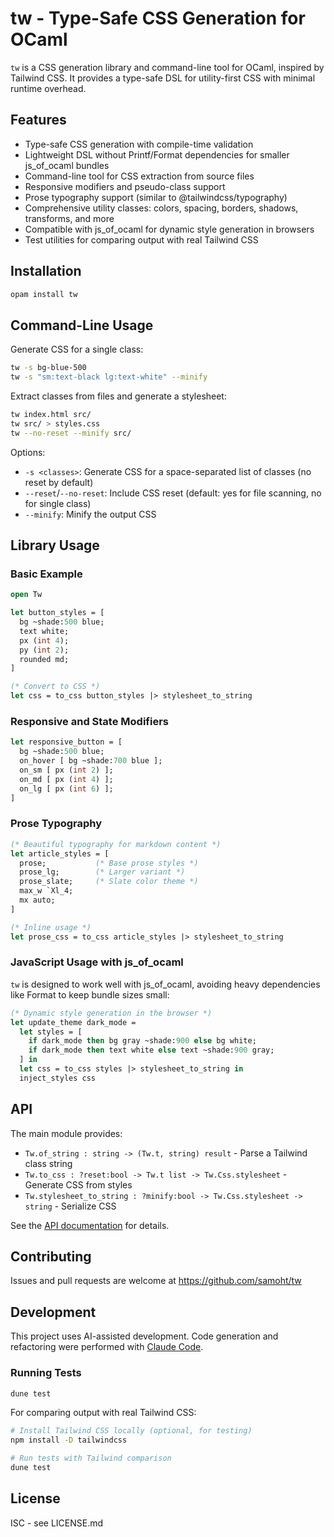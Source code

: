 # tw - Type-Safe CSS Generation for OCaml

`tw` is a CSS generation library and command-line tool for OCaml,
inspired by Tailwind CSS. It provides a type-safe DSL for
utility-first CSS with minimal runtime overhead.

## Features

- Type-safe CSS generation with compile-time validation
- Lightweight DSL without Printf/Format dependencies for smaller js_of_ocaml bundles
- Command-line tool for CSS extraction from source files
- Responsive modifiers and pseudo-class support
- Prose typography support (similar to @tailwindcss/typography)
- Comprehensive utility classes: colors, spacing, borders, shadows, transforms, and more
- Compatible with js_of_ocaml for dynamic style generation in browsers
- Test utilities for comparing output with real Tailwind CSS

## Installation

```bash
opam install tw
```

## Command-Line Usage

Generate CSS for a single class:
```bash
tw -s bg-blue-500
tw -s "sm:text-black lg:text-white" --minify
```

Extract classes from files and generate a stylesheet:
```bash
tw index.html src/
tw src/ > styles.css
tw --no-reset --minify src/
```

Options:
- `-s <classes>`: Generate CSS for a space-separated list of classes (no reset by default)
- `--reset`/`--no-reset`: Include CSS reset (default: yes for file scanning, no for single class)
- `--minify`: Minify the output CSS

## Library Usage

### Basic Example

```ocaml
open Tw

let button_styles = [
  bg ~shade:500 blue;
  text white;
  px (int 4);
  py (int 2);
  rounded md;
]

(* Convert to CSS *)
let css = to_css button_styles |> stylesheet_to_string
```

### Responsive and State Modifiers

```ocaml
let responsive_button = [
  bg ~shade:500 blue;
  on_hover [ bg ~shade:700 blue ];
  on_sm [ px (int 2) ];
  on_md [ px (int 4) ];
  on_lg [ px (int 6) ];
]
```

### Prose Typography

```ocaml
(* Beautiful typography for markdown content *)
let article_styles = [
  prose;           (* Base prose styles *)
  prose_lg;        (* Larger variant *)
  prose_slate;     (* Slate color theme *)
  max_w `Xl_4;
  mx auto;
]

(* Inline usage *)
let prose_css = to_css article_styles |> stylesheet_to_string
```

### JavaScript Usage with js_of_ocaml

`tw` is designed to work well with js_of_ocaml, avoiding heavy
dependencies like Format to keep bundle sizes small:

```ocaml
(* Dynamic style generation in the browser *)
let update_theme dark_mode =
  let styles = [
    if dark_mode then bg gray ~shade:900 else bg white;
    if dark_mode then text white else text ~shade:900 gray;
  ] in
  let css = to_css styles |> stylesheet_to_string in
  inject_styles css
```

## API

The main module provides:
- `Tw.of_string : string -> (Tw.t, string) result` - Parse a Tailwind class string
- `Tw.to_css : ?reset:bool -> Tw.t list -> Tw.Css.stylesheet` - Generate CSS from styles
- `Tw.stylesheet_to_string : ?minify:bool -> Tw.Css.stylesheet -> string` - Serialize CSS

See the [API documentation](https://ocaml.org/p/tw/latest/doc/index.html) for details.

## Contributing

Issues and pull requests are welcome at https://github.com/samoht/tw

## Development

This project uses AI-assisted development. Code generation and
refactoring were performed with [Claude Code](https://claude.ai/code).

### Running Tests

```bash
dune test
```

For comparing output with real Tailwind CSS:
```bash
# Install Tailwind CSS locally (optional, for testing)
npm install -D tailwindcss

# Run tests with Tailwind comparison
dune test
```

## License

ISC - see LICENSE.md